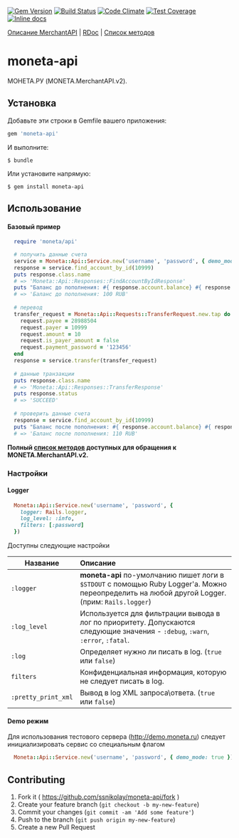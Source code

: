 [![Gem Version](https://badge.fury.io/rb/moneta-api.svg)](http://badge.fury.io/rb/moneta-api)
[![Build Status](https://travis-ci.org/ssnikolay/moneta-api.svg?branch=master)](https://travis-ci.org/ssnikolay/moneta-api)
[![Code Climate](https://codeclimate.com/github/ssnikolay/moneta-api/badges/gpa.svg)](https://codeclimate.com/github/ssnikolay/moneta-api)
[![Test Coverage](https://codeclimate.com/github/ssnikolay/moneta-api/badges/coverage.svg)](https://codeclimate.com/github/ssnikolay/moneta-api)
[![Inline docs](http://inch-ci.org/github/ssnikolay/moneta-api.svg?branch=master)](http://inch-ci.org/github/ssnikolay/moneta-api)

[Описание MerchantAPI](https://www.moneta.ru/doc/MONETA.MerchantAPI.v2.ru.pdf) | [RDoc](http://www.rubydoc.info/gems/moneta-api) |
[Список методов](http://www.rubydoc.info/gems/moneta-api/Moneta/Api/ServiceMethods)

# moneta-api

МОНЕТА.РУ (MONETA.MerchantAPI.v2).

## Установка

Добавьте эти строки в Gemfile вашего приложения:

```ruby
gem 'moneta-api'
```

И выполните:

    $ bundle

Или установите напрямую:

    $ gem install moneta-api

## Использование

#### Базовый пример

```ruby
  require 'moneta/api'

  # получить данные счета
  service = Moneta::Api::Service.new('username', 'password', { demo_mode: true })
  response = service.find_account_by_id(10999)
  puts response.class.name
  # => 'Moneta::Api::Responses::FindAccountByIdResponse'
  puts "Баланс до пополнения: #{ response.account.balance} #{ response.account.currency }"
  # => 'Баланс до пополнения: 100 RUB'
  
  # перевод
  transfer_request = Moneta::Api::Requests::TransferRequest.new.tap do |request|
    request.payee = 28988504
    request.payer = 10999
    request.amount = 10
    request.is_payer_amount = false
    request.payment_password = '123456'
  end
  response = service.transfer(transfer_request)
  
  # данные транзакции
  puts response.class.name
  # => 'Moneta::Api::Responses::TransferResponse'
  puts response.status
  # => 'SUCCEED'
  
  # проверить данные счета
  response = service.find_account_by_id(10999)
  puts "Баланс после пополнения: #{ response.account.balance} #{ response.account.currency }"
  # => 'Баланс после пополнения: 110 RUB'
```

**Полный [список методов](http://www.rubydoc.info/gems/moneta-api/Moneta/Api/ServiceMethods) доступных для обращения к MONETA.MerchantAPI.v2.**

### Настройки

#### Logger

```ruby
  Moneta::Api::Service.new('username', 'password', {
    logger: Rails.logger,
    log_level: :info,
    filters: [:password]
  })
```

Доступны следующие настройки

 Название                  | Описание
---------------------------|:-----------------------------------------------------------
`:logger`                  | **moneta-api** по-умолчанию пишет логи в `$STDOUT` с помощью Ruby Logger'а. Можно переопределить на любой другой Logger. (прим: `Rails.logger`)
`:log_level`               | Используется для фильтрации вывода в лог по приоритету. Допускаются следующие значения - `:debug`, `:warn`, `:error`, `:fatal`.
`:log`                     | Определяет нужно ли писать в log. (`true` или `false`)
`filters`                  | Конфиденциальная информация, которую не следует писать в log.
`:pretty_print_xml`        | Вывод в log XML запроса\ответа. (`true` или `false`)

#### Demo режим
Для использования тестового сервера (http://demo.moneta.ru) следует инициализировать сервис со специальным флагом

```ruby
  Moneta::Api::Service.new('username', 'password', { demo_mode: true })
```


## Contributing

1. Fork it ( https://github.com/ssnikolay/moneta-api/fork )
2. Create your feature branch (`git checkout -b my-new-feature`)
3. Commit your changes (`git commit -am 'Add some feature'`)
4. Push to the branch (`git push origin my-new-feature`)
5. Create a new Pull Request
